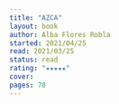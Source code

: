 ```yaml
---
title: "AZCA"
layout: book
author: Alba Flores Robla
started: 2021/04/25
read: 2021/03/25
status: read
rating: "★★★★★"
cover: 
pages: 78
---
```

